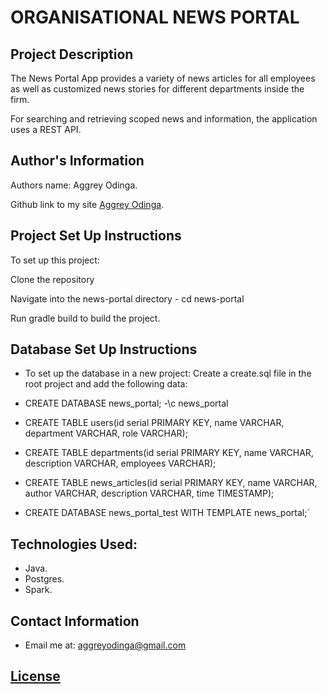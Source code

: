 # ORGANISATIONAL NEWS PORTAL

## Project Description
   
   The News Portal App provides a variety of news articles for all employees as well as customized news stories for different departments inside the firm.
   
   For searching and retrieving scoped news and information, the application uses a REST API.
   


## Author's Information

<p>Authors name: Aggrey Odinga.</p>

Github link to my site [Aggrey Odinga](https://github.com/Aggrey-Odinga).

## Project Set Up Instructions

 To set up this project:

<p> Clone the repository<p>
<p> Navigate into the news-portal directory - cd news-portal <p>
<p> Run gradle build to build the project. </p>

## Database Set Up Instructions

   - To set up the database in a new project:
   Create a create.sql file in the root project and add the following data:
   
  - CREATE DATABASE news_portal;
   -\c news_portal
  - CREATE TABLE users(id serial PRIMARY KEY, name VARCHAR, department VARCHAR, role VARCHAR);
  - CREATE TABLE departments(id serial PRIMARY KEY, name VARCHAR, description VARCHAR, employees VARCHAR);
  - CREATE TABLE news_articles(id serial PRIMARY KEY, name VARCHAR, author VARCHAR, description VARCHAR, time TIMESTAMP);
  - CREATE DATABASE news_portal_test WITH TEMPLATE news_portal;`
  

## Technologies Used:
   
   - Java.
   - Postgres.
   - Spark.
   
## Contact Information
   
   - Email me at: aggreyodinga@gmail.com
   
   ## [License](https://github.com/Aggrey-Odinga/Organisational-News-Portal/blob/master/License)